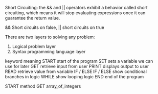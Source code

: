 Short Circuiting: the && and || operators exhibit a behavior called short circuiting, which means it will stop evaluating expressions once it can guarantee the return value.

&& Short circuits on false, || short circuits on true

There are two layers to solving any problem: 
1. Logical problem layer
2. Syntax programming language layer

keyword	meaning
START	start of the program
SET	sets a variable we can use for later
GET	retrieve input from user
PRINT	displays output to user
READ	retrieve value from variable
IF / ELSE IF / ELSE	show conditional branches in logic
WHILE	show looping logic
END	end of the program

START method 
GET array_of_integers